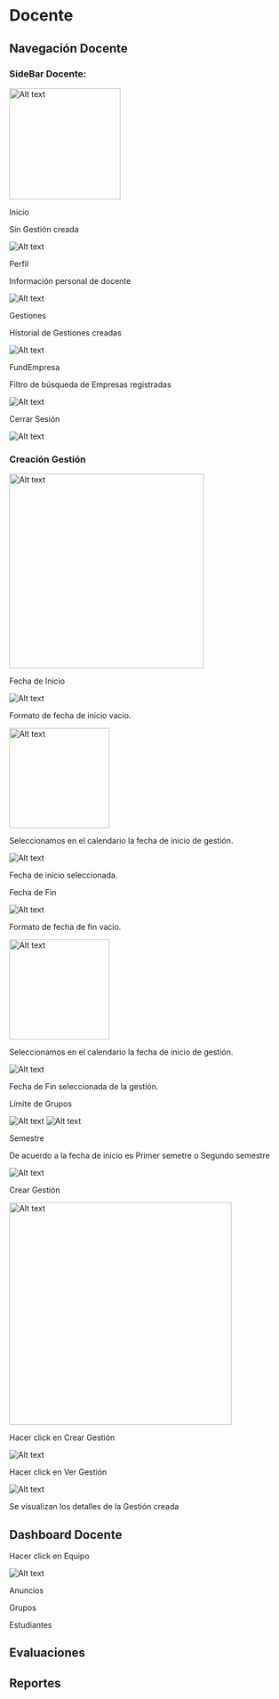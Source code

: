 # Docente

## Navegación Docente
### SideBar Docente:
<img src="sideBar-docente.png" alt="Alt text" width="200"/>

<procedure title="SideBar" id="navegacion-docente">
<step>
    <p> Inicio </p>
    <p>Sin Gestión creada</p>
    <img src="inicio-docente.png" alt="Alt text" border-effect="line"/>

</step>
<step>
        <p>Perfil</p>
        <p>Información personal de docente</p>
        <img src="Perfil-docente.png" alt="Alt text" border-effect="line"/>
</step>
<step>
        <p>Gestiones</p>
        <p>Historial de Gestiones creadas</p>
            <img src="Gestiones.png" alt="Alt text" border-effect="line"/>
</step>
<step>
        <p>FundEmpresa</p>
        <p>Filtro de búsqueda de Empresas registradas</p>
        <img src="fundEmpresa.png" alt="Alt text" border-effect="line"/>
</step>
<step>
        <p>Cerrar Sesión</p>
        <img src="cerrar-sesion.png" alt="Alt text" border-effect="line"/>
</step>
</procedure>

### Creación Gestión

<img src="crear gestion-void.png" alt="Alt text" width="350"/>

<procedure title="Crear una nueva gestión" id="docente-CrearGestion">
<step>
    <p>Fecha de Inicio </p>
<tabs>
    <tab title="Fecha de inicio por defecto">
        <img src="fechaInicio-void.png" alt="Alt text" border-effect="rounded"/>
        <p>Formato de fecha de inicio vacio.</p>
    </tab>
    <tab title="Asignación de fecha de Inicio">
        <img src="fechaInicio-des.png" alt="Alt text" border-effect="rounded" width="180"/>
        <p>Seleccionamos en el calendario la fecha de inicio de gestión.</p>
    </tab>
<tab title="Fecha de Inicio">
        <img src="fechaInicio.png" alt="Alt text" border-effect="rounded" />
        <p>Fecha de inicio seleccionada.</p>
    </tab>
</tabs>
</step>
<step>
        <p>Fecha de Fin</p>
<tabs>
    <tab title="Fecha de fin por defecto">
        <img src="fechaFin-void.png" alt="Alt text" border-effect="rounded"/>
        <p>Formato de fecha de fin vacio.</p>
    </tab>
    <tab title="Asignación de fecha de Fin">
        <img src="fechaFin-des.png" alt="Alt text" border-effect="rounded" width="180"/>
        <p>Seleccionamos en el calendario la fecha de inicio de gestión.</p>
    </tab>
<tab title="Fecha de Fin">
        <img src="fechaFin.png" alt="Alt text" border-effect="rounded" />
        <p>Fecha de Fin seleccionada de la gestión.</p>
    </tab>
</tabs>
</step>
<step>
        <p>Límite de Grupos</p>
<tabs>
    <tab title="Asignar Límite">
        <img src="limiteGrupo.png" alt="Alt text" border-effect="rounded"/>
    </tab>
    <tab title="Límite de grupos asignado">
    <img src="semestre15.png" alt="Alt text" border-effect="rounded"/>
    </tab>
</tabs>
</step>
<step>
        <p>Semestre</p>
        <p>De acuerdo a la fecha de inicio es Primer semetre o Segundo semestre</p>
        <img src="semestre.png" alt="Alt text" border-effect="rounded"/>
</step>
<step>
        <p>Crear Gestión</p>
        <img src="crearGestion.png" alt="Alt text" border-effect="rounded" width="400"/>
<p>Hacer click en <shortcut>Crear Gestión</shortcut> </p>
     <img src="verGestion.png" alt="Alt text" border-effect="line"/>
<p>Hacer click en <shortcut>Ver Gestión</shortcut> </p>
<img src="detallesGestion.png" alt="Alt text" border-effect="line"/>
<p>Se visualizan los detalles de la Gestión creada</p>
</step>
</procedure>

## **Dashboard Docente**

<procedure title="Configuración" id="rolesGrupo">
<step>
    <p>Hacer click en <shortcut>Equipo</shortcut> </p>
    <img src="rolesEquipo.png" alt="Alt text" border-effect="line"/>
</step>
</procedure>

<procedure title="Gestión" id="AgregarMiembro">
<step>
    <p> <shortcut>Anuncios</shortcut> </p>
</step>
<step>
        <p><shortcut>Grupos</shortcut> </p>
</step>
<step>
        <p><shortcut>Estudiantes</shortcut> </p>
</step>
</procedure>

## Evaluaciones

## Reportes
